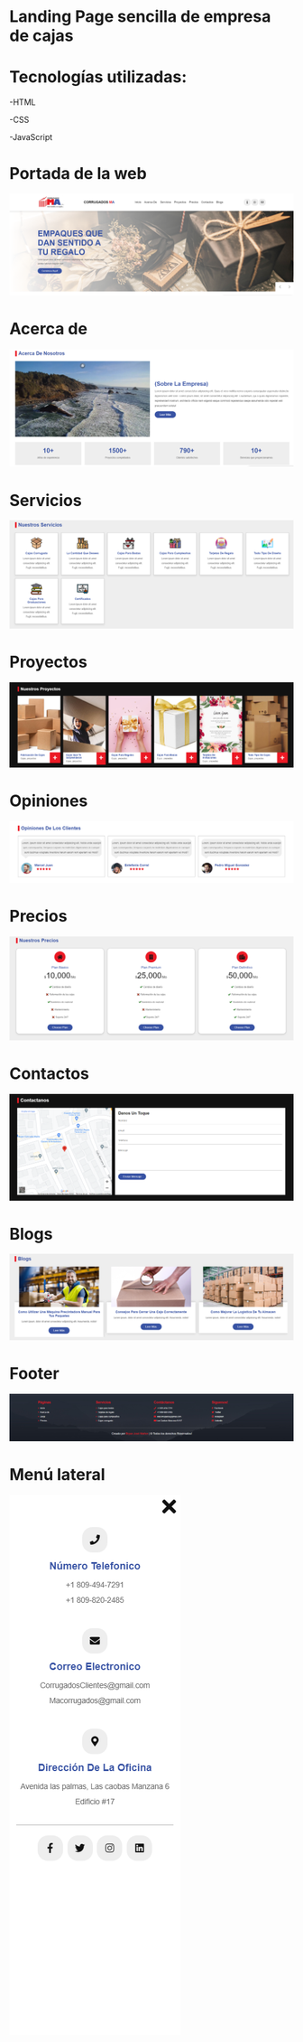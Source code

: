 # Landing Page sencilla de empresa de cajas

# Tecnologías utilizadas:

-HTML

-CSS

-JavaScript

# Portada de la web

![portada](images/Readme/1.png)


# Acerca de

![portada](images/Readme/2.png)


# Servicios

![portada](images/Readme/3.png)


# Proyectos

![portada](images/Readme/4.png)

# Opiniones

![portada](images/Readme/5.png)

# Precios

![portada](images/Readme/6.png)

# Contactos 

![portada](images/Readme/7.png)

# Blogs

![portada](images/Readme/8.png)

# Footer

![portada](images/Readme/9.png)

# Menú lateral 

![portada](images/Readme/10.png)

